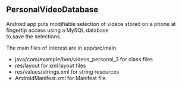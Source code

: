 ## PersonalVideoDatabase
Android app puts modifiable selection of videos stored on a phone at fingertip access using a MySQL database <br/>
to save the selections.

The main files of interest are in app/src/main
  * java/com/example/ben/videos_personal_3 for class files
  * res/layout for xml layout files
  * res/values/strings.xml for string resources
  * AndroidManifest.xml for Manifest file
